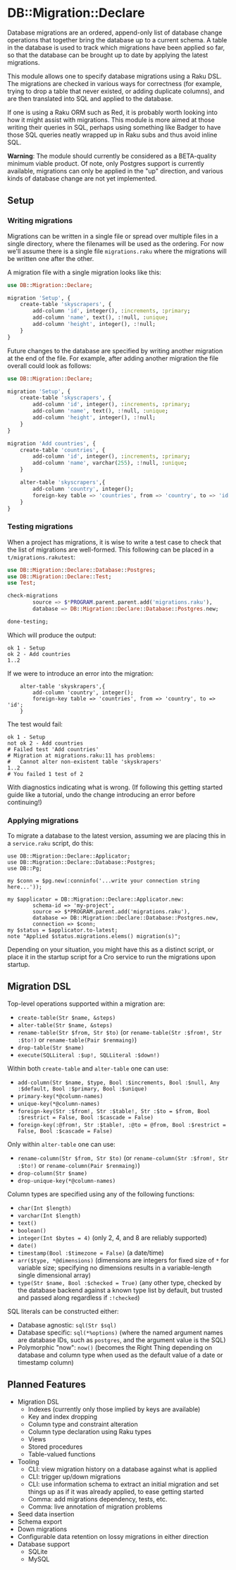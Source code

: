 # DB::Migration::Declare

Database migrations are an ordered, append-only list of database change
operations that together bring the database up to a current schema. A table
in the database is used to track which migrations have been applied so far,
so that the database can be brought up to date by applying the latest
migrations.

This module allows one to specify database migrations using a Raku DSL. The
migrations are checked in various ways for correctness (for example, trying
to drop a table that never existed, or adding duplicate columns), and are
then translated into SQL and applied to the database.

If one is using a Raku ORM such as Red, it is probably worth looking into how
it might assist with migrations. This module is more aimed at those writing
their queries in SQL, perhaps using something like Badger to have those SQL
queries neatly wrapped up in Raku subs and thus avoid inline SQL.

**Warning**: The module should currently be considered as a BETA-quality
minimum viable product. Of note, only Postgres support is currently available,
migrations can only be applied in the "up" direction, and various kinds
of database change are not yet implemented.

## Setup

### Writing migrations

Migrations can be written in a single file or spread over multiple files in a
single directory, where the filenames will be used as the ordering. For now
we'll assume there is a single file `migrations.raku` where the migrations
will be written one after the other.

A migration file with a single migration looks like this:

```raku
use DB::Migration::Declare;

migration 'Setup', {
    create-table 'skyscrapers', {
        add-column 'id', integer(), :increments, :primary;
        add-column 'name', text(), :!null, :unique;
        add-column 'height', integer(), :!null;
    }
}
```

Future changes to the database are specified by writing another migration
at the end of the file. For example, after adding another migration the
file overall could look as follows:

```raku
use DB::Migration::Declare;

migration 'Setup', {
    create-table 'skyscrapers', {
        add-column 'id', integer(), :increments, :primary;
        add-column 'name', text(), :!null, :unique;
        add-column 'height', integer(), :!null;
    }
}

migration 'Add countries', {
    create-table 'countries', {
        add-column 'id', integer(), :increments, :primary;
        add-column 'name', varchar(255), :!null, :unique;
    }

    alter-table 'skyscrapers',{
        add-column 'country', integer();
        foreign-key table => 'countries', from => 'country', to => 'id';
    }
}
```

### Testing migrations

When a project has migrations, it is wise to write a test case to check that
the list of migrations are well-formed. This following can be placed in a
`t/migrations.rakutest`:

```raku
use DB::Migration::Declare::Database::Postgres;
use DB::Migration::Declare::Test;
use Test;

check-migrations
        source => $*PROGRAM.parent.parent.add('migrations.raku'),
        database => DB::Migration::Declare::Database::Postgres.new;

done-testing;
```

Which will produce the output:

```
ok 1 - Setup
ok 2 - Add countries
1..2
```

If we were to introduce an error into the migration:

```
    alter-table 'skyskrapers',{
        add-column 'country', integer();
        foreign-key table => 'countries', from => 'country', to => 'id';
    }
```

The test would fail:

```
ok 1 - Setup
not ok 2 - Add countries
# Failed test 'Add countries'
# Migration at migrations.raku:11 has problems:
#   Cannot alter non-existent table 'skyskrapers'
1..2
# You failed 1 test of 2
```

With diagnostics indicating what is wrong. (If following this getting started
guide like a tutorial, undo the change introducing an error before continuing!)

### Applying migrations

To migrate a database to the latest version, assuming we are placing this in
a `service.raku` script, do this:

```
use DB::Migration::Declare::Applicator;
use DB::Migration::Declare::Database::Postgres;
use DB::Pg;

my $conn = $pg.new(:conninfo('...write your connection string here...'));

my $applicator = DB::Migration::Declare::Applicator.new:
        schema-id => 'my-project',
        source => $*PROGRAM.parent.add('migrations.raku'),
        database => DB::Migration::Declare::Database::Postgres.new,
        connection => $conn;
my $status = $applicator.to-latest;
note "Applied $status.migrations.elems() migration(s)";
```

Depending on your situation, you might have this as a distinct script, or
place it in the startup script for a Cro service to run the migrations upon
startup.

## Migration DSL

Top-level operations supported within a migration are:

* `create-table(Str $name, &steps)`
* `alter-table(Str $name, &steps)`
* `rename-table(Str $from, Str $to)` (or `rename-table(Str :$from!, Str :$to!)` or
  `rename-table(Pair $renmaing)`)
* `drop-table(Str $name)`
* `execute(SQLLiteral :$up!, SQLLiteral :$down!)`

Within both `create-table` and `alter-table` one can use:

* `add-column(Str $name, $type, Bool :$increments, Bool :$null, Any :$default,
  Bool :$primary, Bool :$unique)`
* `primary-key(*@column-names)`
* `unique-key(*@column-names)`
* `foreign-key(Str :$from!, Str :$table!, Str :$to = $from, Bool :$restrict = False,
  Bool :$cascade = False)`
* `foreign-key(:@from!, Str :$table!, :@to = @from, Bool :$restrict = False,
  Bool :$cascade = False)`

Only within `alter-table` one can use:

* `rename-column(Str $from, Str $to)` (or `rename-column(Str :$from!, Str :$to!)` or
  `rename-column(Pair $renmaing)`)
* `drop-column(Str $name)`
* `drop-unique-key(*@column-names)`

Column types are specified using any of the following functions:

* `char(Int $length)`
* `varchar(Int $length)`
* `text()`
* `boolean()`
* `integer(Int $bytes = 4)` (only 2, 4, and 8 are reliably supported)
* `date()`
* `timestamp(Bool :$timezone = False)` (a date/time)
* `arr($type, *@dimensions)` (dimensions are integers for fixed size of `*`
  for variable size; specifying no dimensions results in a variable-length
  single dimensional array)
* `type(Str $name, Bool :$checked = True)` (any other type, checked by the
  database backend against a known type list by default, but trusted and
  passed along regardless if `:!checked`)

SQL literals can be constructed either:

* Database agnostic: `sql(Str $sql)`
* Database specific: `sql(*%options)` (where the named argument names are database
  IDs, such as `postgres`, and the argument value is the SQL) 
* Polymorphic "now": `now()` (becomes the Right Thing depending on database and
  column type when used as the default value of a date or timestamp column)

## Planned Features

* Migration DSL
    * Indexes (currently only those implied by keys are available)
    * Key and index dropping
    * Column type and constraint alteration
    * Column type declaration using Raku types
    * Views
    * Stored procedures
    * Table-valued functions
* Tooling
    * CLI: view migration history on a database against what is applied
    * CLI: trigger up/down migrations
    * CLI: use information schema to extract an initial migration and set
      things up as if it was already applied, to ease getting started
    * Comma: add migrations dependency, tests, etc.
    * Comma: live annotation of migration problems
* Seed data insertion
* Schema export
* Down migrations
* Configurable data retention on lossy migrations in either direction
* Database support
    * SQLite
    * MySQL
